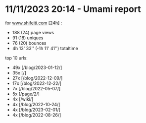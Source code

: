 # 11/11/2023 20:14 - Umami report
for www.shifeiti.com [24h] :

 - 188 (24) page views
 - 91 (18) uniques
 - 76 (20) bounces
 - 4h 13' 33'' (-1h 11' 41'') totaltime


top 10 urls:
 - 49x [/blog/2023-01-12/]
 - 35x [/]
 - 27x [/blog/2022-12-09/]
 - 17x [/blog/2022-12-22/]
 - 7x [/blog/2022-05-07/]
 - 5x [/page/2/]
 - 4x [/wiki/]
 - 4x [/blog/2022-10-24/]
 - 4x [/blog/2023-02-01/]
 - 4x [/blog/2022-08-26/]


